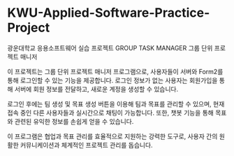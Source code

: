 # KWU-Applied-Software-Practice-Project
광운대학교 응용소프트웨어 실습 프로젝트
GROUP TASK MANAGER
그룹 단위 프로젝트 매니저


이 프로젝트는 그룹 단위 프로젝트 매니저 프로그램으로, 사용자들이 서버와 Form2를 통해 로그인할 수 있는 기능을 제공합니다. 로그인 정보가 없는 사용자는 회원가입을 통해 서버에 회원 정보를 전달하고, 새로운 계정을 생성할 수 있습니다.

로그인 후에는 팀 생성 및 목표 생성 버튼을 이용해 팀과 목표를 관리할 수 있으며, 현재 접속 중인 다른 사용자들과 실시간으로 채팅이 가능합니다. 또한, 챗봇 기능을 통해 목표와 관련된 유익한 정보를 손쉽게 얻을 수 있습니다.

이 프로그램은 협업과 목표 관리를 효율적으로 지원하는 강력한 도구로, 사용자 간의 원활한 커뮤니케이션과 체계적인 프로젝트 관리를 돕습니다.
